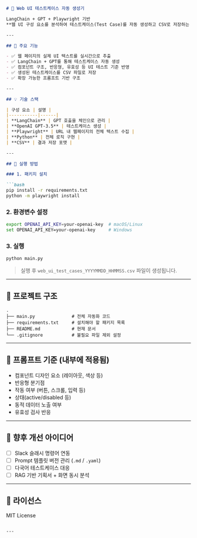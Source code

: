 ````markdown
# 🧪 Web UI 테스트케이스 자동 생성기

LangChain + GPT + Playwright 기반  
**웹 UI 구성 요소를 분석하여 테스트케이스(Test Case)를 자동 생성하고 CSV로 저장하는 Python 프로젝트**입니다.

---

## 📌 주요 기능

- ✅ 웹 페이지의 실제 UI 텍스트를 실시간으로 추출
- ✅ LangChain + GPT를 통해 테스트케이스 자동 생성
- ✅ 컴포넌트 구조, 반응형, 유효성 등 UI 테스트 기준 반영
- ✅ 생성된 테스트케이스를 CSV 파일로 저장
- ✅ 확장 가능한 프롬프트 기반 구조

---

## 💡 기술 스택

| 구성 요소 | 설명 |
|-----------|------|
| **LangChain** | GPT 호출을 체인으로 관리 |
| **OpenAI GPT-3.5** | 테스트케이스 생성 |
| **Playwright** | URL 내 웹페이지의 전체 텍스트 수집 |
| **Python** | 전체 로직 구현 |
| **CSV** | 결과 저장 포맷 |

---

## 🚀 실행 방법

### 1. 패키지 설치

```bash
pip install -r requirements.txt
python -m playwright install
````

### 2. 환경변수 설정

```bash
export OPENAI_API_KEY=your-openai-key  # macOS/Linux
set OPENAI_API_KEY=your-openai-key     # Windows
```

### 3. 실행

```bash
python main.py
```

> 실행 후 `web_ui_test_cases_YYYYMMDD_HHMMSS.csv` 파일이 생성됩니다.

---

## 📂 프로젝트 구조

```
.
├── main.py              # 전체 자동화 코드
├── requirements.txt     # 설치해야 할 패키지 목록
├── README.md            # 현재 문서
└── .gitignore           # 불필요 파일 제외 설정
```

---

## 📌 프롬프트 기준 (내부에 적용됨)

* 컴포넌트 디자인 요소 (레이아웃, 색상 등)
* 반응형 분기점
* 작동 여부 (버튼, 스크롤, 입력 등)
* 상태(active/disabled 등)
* 동적 데이터 노출 여부
* 유효성 검사 반응

---

## 🧠 향후 개선 아이디어

* [ ] Slack 슬래시 명령어 연동
* [ ] Prompt 템플릿 버전 관리 (`.md` / `.yaml`)
* [ ] 다국어 테스트케이스 대응
* [ ] RAG 기반 기획서 + 화면 동시 분석

---

## 🧷 라이선스

MIT License

```

---
